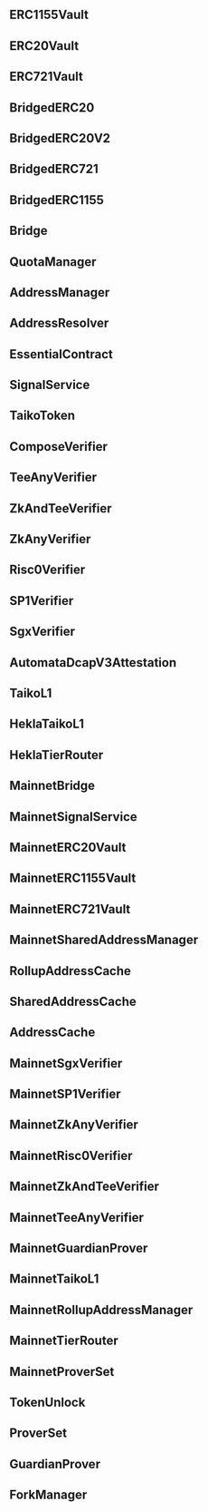 ## ERC1155Vault

## ERC20Vault

## ERC721Vault

## BridgedERC20

## BridgedERC20V2

## BridgedERC721

## BridgedERC1155

## Bridge

## QuotaManager

## AddressManager

## AddressResolver

## EssentialContract

## SignalService

## TaikoToken

## ComposeVerifier

## TeeAnyVerifier

## ZkAndTeeVerifier

## ZkAnyVerifier

## Risc0Verifier

## SP1Verifier

## SgxVerifier

## AutomataDcapV3Attestation

## TaikoL1

## HeklaTaikoL1

## HeklaTierRouter

## MainnetBridge

## MainnetSignalService

## MainnetERC20Vault

## MainnetERC1155Vault

## MainnetERC721Vault

## MainnetSharedAddressManager

## RollupAddressCache

## SharedAddressCache

## AddressCache

## MainnetSgxVerifier

## MainnetSP1Verifier

## MainnetZkAnyVerifier

## MainnetRisc0Verifier

## MainnetZkAndTeeVerifier

## MainnetTeeAnyVerifier

## MainnetGuardianProver

## MainnetTaikoL1

## MainnetRollupAddressManager

## MainnetTierRouter

## MainnetProverSet

## TokenUnlock

## ProverSet

## GuardianProver

## ForkManager
